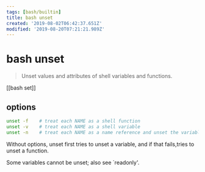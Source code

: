 ```yaml
---
tags: [bash/builtin]
title: bash unset
created: '2019-08-02T06:42:37.651Z'
modified: '2019-08-20T07:21:21.989Z'
---
```


# bash unset

> Unset values and attributes of shell variables and functions.

[[bash set]]


## options
```sh
unset -f    # treat each NAME as a shell function
unset -v    # treat each NAME as a shell variable
unset -n    # treat each NAME as a name reference and unset the variable itself rather than the variable it references
```
Without options, unset first tries to unset a variable, and if that fails,tries to unset a function.

Some variables cannot be unset; also see `readonly'.
